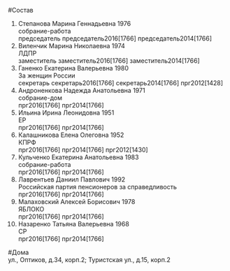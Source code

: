 #Состав  
1. Степанова Марина Геннадьевна 1976  
    собрание-работа  
    председатель председатель2016[1766] председатель2014[1766]  
2. Виленчик Марина Николаевна 1974  
    ЛДПР  
    заместитель заместитель2016[1766] заместитель2014[1766]  
3. Ганенко Екатерина Валерьевна 1980  
    За женщин России  
    секретарь секретарь2016[1766] секретарь2014[1766] прг2012[1428]  
4. Андроненкова Надежда Анатольевна 1971  
    собрание-дом  
    прг2016[1766] прг2014[1766]  
5. Ильина Ирина Леонидовна 1951  
    ЕР  
    прг2016[1766] прг2014[1766]  
6. Калашникова Елена Олеговна 1952  
    КПРФ  
    прг2016[1766] прг2014[1766] прг2012[1430]  
7. Кульченко Екатерина Анатольевна 1983  
    собрание-работа  
    прг2016[1766] прг2014[1766]  
8. Лаврентьев Даниил Павлович 1992  
    Российская партия пенсионеров за справедливость  
    прг2016[1766] прг2014[1766]  
9. Малаховский Алексей Борисович 1978  
    ЯБЛОКО  
    прг2016[1766] прг2014[1766]  
10. Назаренко Татьяна Валерьевна 1968  
    СР  
    прг2016[1766] прг2014[1766]  
  
#Дома  
ул., Оптиков, д.34, корп.2;  Туристская ул., д.15, корп.2  
  
